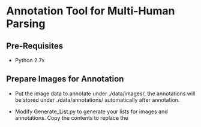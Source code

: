 # Annotation Tool for Multi-Human Parsing


## Pre-Requisites


* Python 2.7x


## Prepare Images for Annotation


* Put the image data to annotate under ./data/images/, the annotations will be stored under ./data/annotations/ automatically after annotation.


* Modify Generate_List.py to generate your lists for images and annotations. Copy the contents to replace the  
